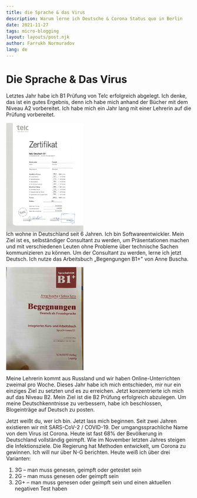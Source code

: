 ```yaml
---
title: die Sprache & das Virus
description: Warum lerne ich Deutsche & Corona Status quo in Berlin
date: 2021-11-27
tags: micro-blogging
layout: layouts/post.njk
author: Farrukh Normuradov
lang: de
---
```


# Die Sprache & Das Virus

Letztes Jahr habe ich B1 Prüfung von Telc erfolgreich abgelegt. Ich denke, das ist ein gutes Ergebnis, denn ich habe mich anhand der Bücher mit dem Niveau A2 vorbereitet. Ich habe mich ein Jahr lang mit einer Lehrerin auf die Prüfung vorbereitet.

<div style="width: 15em; height: 20em; margin-bottom: 1em; text-align: center;">

![B1 Zertifikat](/img/B1-telc.jpg)

</div>

Ich wohne in Deutschland seit 6 Jahren. Ich bin Softwareentwickler. Mein Ziel ist es, selbständiger Consultant zu werden, um Präsentationen machen und mit verschiedenen Leuten ohne Probleme über technische Sachen kommunizieren zu können. Um der Consultant zu werden, lerne ich jetzt Deutsch. Ich nutze das Arbeitsbuch „Begengungen B1+" von Anne Buscha.

<div style="width: 15em; height: 20em; margin-bottom: 1em; text-align: center;">

![B1+ Lehrbuch](/img/B1+Buscha.jpg)

</div>

Meine Lehrerin kommt aus Russland und wir haben Online-Unterrichten zweimal pro Woche. Dieses Jahr habe ich mich entschieden, mir nur ein einziges Ziel zu setzten und es zu erreichen. Jetzt konzentrierte ich mich auf das Niveau B2. Mein Ziel ist die B2 Prüfung erfolgreich abzulegen. Um meine Deutschkenntnisse zu verbessern, habe ich beschlossen, Blogeinträge auf Deutsch zu posten.

Jetzt weißt du, wer ich bin.
Jetzt lass mich beginnen. Seit zwei Jahren existieren wir mit SARS-CoV-2 / COVID-19. Der umgangssprachliche Name von dem Virus ist Corona. Heute ist fast 68% der Bevölkerung in Deutschland vollständig geimpft. Wie im November letzten Jahres steigen die Infektionsziele. Die Regierung hat Methoden entwickelt, um Corona zu gewinnen. Ich will nur über N-G berichten. Heute weiß ich über drei Varianten:

1. 3G – man muss genesen, geimpft oder getestet sein
2. 2G – man muss genesen oder geimpft sein
3. 2G+ – man muss genesen oder geimpft sein und einen aktuellen negativen Test haben
